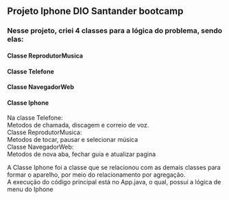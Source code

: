 ## Projeto Iphone DIO Santander bootcamp

### Nesse projeto, criei 4 classes para a lógica do problema, sendo elas:
#### Classe ReprodutorMusica
#### Classe Telefone
#### Classe NavegadorWeb
#### Classe Iphone

Na classe Telefone: <br>
  Metodos de chamada, discagem e correio de voz.<br>
Classe ReprodutorMusica:<br>
  Metodos de tocar, pausar e selecionar música<br>
Classe NavegadorWeb:<br>
  Metodos de nova aba, fechar guia e atualizar pagina<br>

A Classe Iphone foi a classe que se relacionou com as demais classes para formar o aparelho, por meio do relacionamento por agregação. <br>
A execução do código principal está no App.java, o qual, possui a lógica de menu do Iphone<br>
